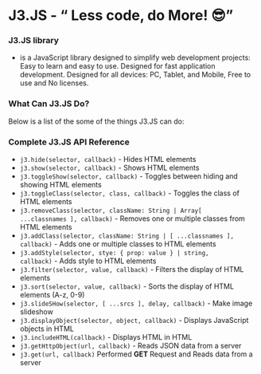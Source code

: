 # J3.JS - “ Less code, do More! 😎”
### J3.JS library
- is a JavaScript library designed to simplify web development projects:  Easy to learn and easy to use.  Designed for fast application development.  Designed for all devices: PC, Tablet, and Mobile, Free to use and No licenses.

### What Can J3.JS Do?
Below is a list of the some of the things J3.JS can do:

### Complete J3.JS API Reference
- <code>j3.hide(selector, callback)</code> - Hides HTML elements	
- <code>j3.show(selector, callback)</code> - Shows HTML elements	
- <code>j3.toggleShow(selector, callback)</code> - Toggles between hiding and showing HTML elements	
- <code>j3.toggleClass(selector, class, callback)</code> - Toggles the class of HTML elements	
- <code>j3.removeClass(selector, className: String | Array[ ...classnames ], callback)</code> - Removes one or multiple classes from HTML elements
- <code>j3.addClass(selector, className: String | [ ...classnames ], callback)</code> - Adds one or multiple classes to HTML elements	
- <code>j3.addStyle(selector, stye: { prop: value } | string, callback)</code> -	Adds style to HTML elements		
- <code>j3.filter(selector, value, callback)</code>	- Filters the display of HTML elements	
- <code>j3.sort(selector, value, callback)</code>	-	Sorts the display of HTML elements (A-z, 0-9)	
-	<code>j3.slideSHow(selector, [ ...srcs ], delay, callback)</code>	- Make image slideshow 
- <code>j3.displayObject(selector, object, callback)</code>	-	Displays JavaScript objects in HTML	
- <code>j3.includeHTML(callback)</code>	-	Displays HTML in HTML	
- <code>j3.getHttpObject(url, callback)</code>	-	Reads JSON data from a server	
- <code>j3.get(url, callback)</code> Performed <b>GET</b> Request and	Reads data from a server

